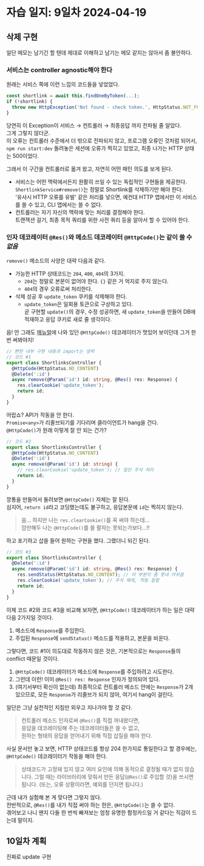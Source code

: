 # 자습 일지: 9일차 2024-04-19

## 삭제 구현

일단 메모는 남기긴 할 텐데 제대로 이해하고 남기는 메모 같지는 않아서 좀 불안하다.

### 서비스는 controller agnostic해야 한다

원래는 서비스 쪽에 이런 느낌의 코드들을 넣었었다.

```ts
const shortlink = await this.findOneByToken(...);
if (!shortlink) {
  throw new HttpException('Not found - check token.', HttpStatus.NOT_FOUND);
}
```

당연히 이 Exception이 서비스 → 컨트롤러 → 최종응답 까지 전파될 줄 알았다.  
그게 그렇지 않더군.  
이 오류는 컨트롤러 수준에서 더 밖으로 전파되지 않고, 프로그램 오류인 것처럼 되어서, `npm run start:dev` 돌려놓은 세션에 오류가 찍히고 있었고, 최종 나가는 HTTP 상태는 500이었다.

그래서 이 구간을 컨트롤러로 옮겨 왔고, 자연히 어떤 패턴 의도를 보게 된다.

* 서비스는 어떤 맥락에서든지 원활히 쓰일 수 있는 독립적인 구현들을 제공한다.  
  `ShortlinkService#remove()`는 정말로 Shortlink를 삭제하기만 해야 한다.  
  '유사시 HTTP 오류를 유발' 같은 처리를 넣으면, 예컨대 HTTP 앱에서만 이 서비스를 쓸 수 있고, CLI 앱에서는 쓸 수 없다.
* 컨트롤러는 자기 자신의 맥락에 맞는 처리를 결정해야 한다.  
  트랜잭션 걸기, 최종 목적 쿼리를 위한 사전 쿼리 등을 알아서 할 수 있어야 한다.

### 인자 데코레이터 `@Res()`와 메소드 데코레이터 `@HttpCode()`는 같이 쓸 수 *없음*

`remove()` 메소드의 사양은 대략 다음과 같다.

* 가능한 HTTP 상태코드는 `204`, `400`, `404`의 3가지.
  * `204`는 정말로 본문이 없어야 한다. `{}` 같은 거 억지로 주지 않는다.
  * `404`의 경우 오류로써 처리한다.
* 삭제 성공 후 `update_token` 쿠키를 삭제해야 한다.
  * `update_token`은 일회용 토큰으로 구상하고 있다.  
    곧 구현할 `update()`의 경우, 수정 성공하면, 새 `update_token`을 만들어 DB에 적재하고 응답 쿠키로 새로 줄 생각이다.

음! 안 그래도 [매뉴얼](https://docs.nestjs.com/controllers#status-code)에 나와 있던 `@HttpCode()` 데코레이터가 멋있어 보이던데 그거 한 번 써봐야지!

```ts
// 뻔한 내부 구현 내용과 import는 생략
// 코드 #1
export class ShortlinksController {
  @HttpCode(HttpStatus.NO_CONTENT)
  @Delete(':id')
  async remove(@Param('id') id: string, @Res() res: Response) {
    res.clearCookie('update_token');
    return id;
  }
}
```

어랍쇼? API가 작동을 안 한다.  
`Promise<any>`가 리졸브되기를 기다리며 클라이언트가 hang을 건다.  
`@HttpCode()`가 원래 이렇게 잘 안 되는 건가?  

```ts
// 코드 #2
export class ShortlinksController {
  @HttpCode(HttpStatus.NO_CONTENT)
  @Delete(':id')
  async remove(@Param('id') id: string) {
    // res.clearCookie('update_token'); // 일단 주석 처리
    return id;
  }
}
```

깡통을 만들어서 돌려보면 `@HttpCode()` 자체는 잘 된다.  
심지어, `return id`라고 코딩했는데도 불구하고, 응답본문에 `id`는 찍히지 않는다.

> 음... 하지만 나는 `res.clearCookie()`를 꼭 써야 하는데...  
> 암만해두 나는 `@HttpCode()`를 쓸 팔자는 못되는가보다...!!

하고 포기하고 삽을 들어 원하는 구현을 했다. 그랬더니 되긴 된다.

```ts
// 코드 #3
export class ShortlinksController {
  @Delete(':id')
  async remove(@Param('id') id: string, @Res() res: Response) {
    res.sendStatus(HttpStatus.NO_CONTENT); // 이 부분이 좀 못내 아쉬움
    res.clearCookie('update_token'); // 주석 해제, 작동 잘함
    return id;
  }
}
```

이제 코드 #2와 코드 #3을 비교해 보자면, `@HttpCode()` 데코레이터가 하는 일은 대략 다음 2가지일 것이다.

1. 메소드에 `Response`를 주입한다.
2. 주입된 `Response`에 `sendStatus()` 메소드를 적용하고, 본문을 비운다.

그렇다면, 코드 #1이 의도대로 작동하지 않은 것은, 기본적으로는 `Response`들의 conflict 때문일 것이다.

1. `@HttpCode()` 데코레이터가 메소드에 `Response`를 주입하려고 시도한다.
2. 그런데 이런! 이미 `@Res() res: Response` 인자가 정의되어 있다.
3. (여기서부터 확신이 없는데) 최종적으로 컨트롤러 메소드 안에는 `Response`가 2개 있으므로, 모든 `Response`가 리졸브가 되지 않아, 여기서 hang이 걸린다.

일단은 그냥 실천적인 지침만 외우고 지나가야 할 것 같다.

> 컨트롤러 메소드 인자로써 `@Res()`를 직접 꺼내왔다면,  
> 응답을 데코레이팅해 주는 데코레이터들은 쓸 수 없고,  
> 원하는 형태의 응답을 얻어내기 위해 직접 삽질을 해야 한다.

사실 문서만 놓고 보면, HTTP 상태코드를 항상 204 한가지로 통일한다고 할 경우에는, `@HttpCode()` 데코레이터가 작동을 해야 한다.

> 상태코드가 고정돼 있지 않고 여러 요인에 의해 동적으로 결정될 때가 없지 않습니다. 그럴 때는 라이브러리에 맞춰서 만든 응답(`@Res()`로 주입할 것)을 쓰시면 됩니다. (또는, 오류 상황이라면, 예외를 던지면 됩니다.)

근데 내가 실험해 본 게 맞다면 그렇지 않다.  
전반적으로, `@Res()`를 내가 직접 써야 하는 한은, `@HttpCode()`는 쓸 수 없다.  
겪어보고 나니 왠지 다들 한 번씩 빠져보는 엄청 유명한 함정카드일 거 같다는 직감이 드는데 말이지.

## 10일차 계획

진짜로 update 구현